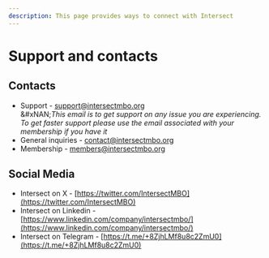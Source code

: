```yaml
---
description: This page provides ways to connect with Intersect
---
```


# Support and contacts

## Contacts <a href="#contacts" id="contacts"></a>

* Support - [support@intersectmbo.org](mailto:support@intersectmbo.org)\
  &#xNAN;_&#x54;his email is to get support on any issue you are experiencing. To get faster support please use the email associated with your membership if you have it_
* General inquiries - [contact@intersectmbo.org](mailto:contact@intersectmbo.org)
* Membership - [members@intersectmbo.org](mailto:members@intersectmbo.org)

## Social Media <a href="#social-media" id="social-media"></a>

* Intersect on X - [https://twitter.com/IntersectMBO](https://twitter.com/IntersectMBO)
* Intersect on Linkedin - [https://www.linkedin.com/company/intersectmbo/](https://www.linkedin.com/company/intersectmbo/)
* Intersect on Telegram - [https://t.me/+8ZjhLMf8u8c2ZmU0](https://t.me/+8ZjhLMf8u8c2ZmU0)

